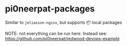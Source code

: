 # pi0neerpat-packages

Similar to `jeliasson-nginx`, but supports 📦 local packages

NOTE: not everything can be run here. Instead see: https://github.com/pi0neerpat/redwood-devops-example
